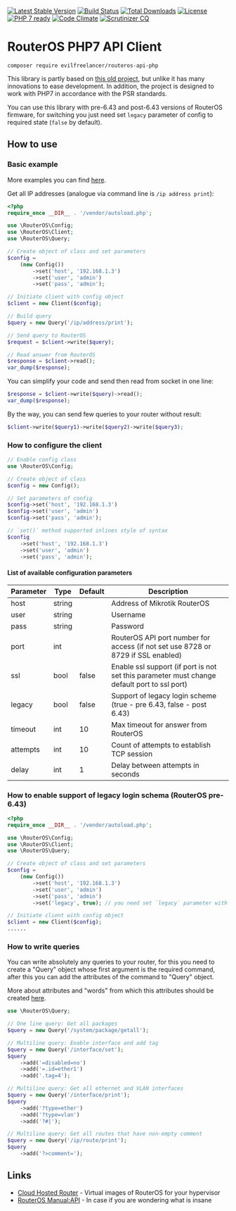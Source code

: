 [![Latest Stable Version](https://poser.pugx.org/evilfreelancer/routeros-api-php/v/stable)](https://packagist.org/packages/evilfreelancer/routeros-api-php)
[![Build Status](https://travis-ci.org/evilfreelancer/routeros-api-php.svg?branch=master)](https://travis-ci.org/EvilFreelancer/routeros-api-php)
[![Total Downloads](https://poser.pugx.org/evilfreelancer/routeros-api-php/downloads)](https://packagist.org/packages/evilfreelancer/routeros-api-php)
[![License](https://poser.pugx.org/evilfreelancer/routeros-api-php/license)](https://packagist.org/packages/evilfreelancer/routeros-api-php)
[![PHP 7 ready](https://php7ready.timesplinter.ch/EvilFreelancer/routeros-api-php/master/badge.svg)](https://travis-ci.org/EvilFreelancer/routeros-api-php)
[![Code Climate](https://codeclimate.com/github/EvilFreelancer/routeros-api-php/badges/gpa.svg)](https://codeclimate.com/github/EvilFreelancer/routeros-api-php)
[![Scrutinizer CQ](https://scrutinizer-ci.com/g/evilfreelancer/routeros-api-php/badges/quality-score.png?b=master)](https://scrutinizer-ci.com/g/evilfreelancer/routeros-api-php/)

# RouterOS PHP7 API Client

    composer require evilfreelancer/routeros-api-php

This library is partly based on [this old project](https://github.com/BenMenking/routeros-api), but unlike it has many
innovations to ease development. In addition, the project is designed
to work with PHP7 in accordance with the PSR standards.

You can use this library with pre-6.43 and post-6.43 versions of
RouterOS firmware, for switching you just need set `legacy`
parameter of config to required state (`false` by default).

## How to use

### Basic example

More examples you can find [here](https://github.com/EvilFreelancer/routeros-api-php/tree/master/examples).

Get all IP addresses (analogue via command line is `/ip address print`):

```php
<?php
require_once __DIR__ . '/vendor/autoload.php';

use \RouterOS\Config;
use \RouterOS\Client;
use \RouterOS\Query;

// Create object of class and set parameters
$config =
    (new Config())
        ->set('host', '192.168.1.3')
        ->set('user', 'admin')
        ->set('pass', 'admin');

// Initiate client with config object
$client = new Client($config);

// Build query
$query = new Query('/ip/address/print');

// Send query to RouterOS
$request = $client->write($query);

// Read answer from RouterOS
$response = $client->read();
var_dump($response);
```

You can simplify your code and send then read from socket in one line:

```php
$response = $client->write($query)->read();
var_dump($response);
```

By the way, you can send few queries to your router without result:

```php
$client->write($query1)->write($query2)->write($query3);
```

### How to configure the client

```php
// Enable config class
use \RouterOS\Config;

// Create object of class
$config = new Config();

// Set parameters of config
$config->set('host', '192.168.1.3')
$config->set('user', 'admin')
$config->set('pass', 'admin');

// `set()` method supported inlines style of syntax
$config
    ->set('host', '192.168.1.3')
    ->set('user', 'admin')
    ->set('pass', 'admin');
```

#### List of available configuration parameters

| Parameter | Type   | Default | Description |
|-----------|--------|---------|-------------|
| host      | string |         | Address of Mikrotik RouterOS |
| user      | string |         | Username |
| pass      | string |         | Password |
| port      | int    |         | RouterOS API port number for access (if not set use 8728 or 8729 if SSL enabled) |
| ssl       | bool   | false   | Enable ssl support (if port is not set this parameter must change default port to ssl port) |
| legacy    | bool   | false   | Support of legacy login scheme (true - pre 6.43, false - post 6.43) |
| timeout   | int    | 10      | Max timeout for answer from RouterOS |
| attempts  | int    | 10      | Count of attempts to establish TCP session |
| delay     | int    | 1       | Delay between attempts in seconds |

### How to enable support of legacy login schema (RouterOS pre-6.43)

```php
<?php
require_once __DIR__ . '/vendor/autoload.php';

use \RouterOS\Config;
use \RouterOS\Client;
use \RouterOS\Query;

// Create object of class and set parameters
$config =
    (new Config())
        ->set('host', '192.168.1.3')
        ->set('user', 'admin')
        ->set('pass', 'admin')
        ->set('legacy', true); // you need set `legacy` parameter with `true` value

// Initiate client with config object
$client = new Client($config);
......
```

### How to write queries

You can write absolutely any queries to your router, for this you
need to create a "Query" object whose first argument is the
required command, after this you can add the attributes of the
command to "Query" object.

More about attributes and "words" from which this attributes
should be created [here](https://wiki.mikrotik.com/wiki/Manual:API#Command_word). 

```php
use \RouterOS\Query;

// One line query: Get all packages
$query = new Query('/system/package/getall');

// Multiline query: Enable interface and add tag
$query = new Query('/interface/set');
$query
    ->add('=disabled=no')
    ->add('=.id=ether1')
    ->add('.tag=4');

// Multiline query: Get all ethernet and VLAN interfaces
$query = new Query('/interface/print');
$query
    ->add('?type=ether')
    ->add('?type=vlan')
    ->add('?#|');

// Multiline query: Get all routes that have non-empty comment
$query = new Query('/ip/route/print');
$query
    ->add('?>comment=');
```

## Links

* [Cloud Hosted Router](https://mikrotik.com/download#chr) - Virtual images of RouterOS for your hypervisor 
* [RouterOS Manual:API](https://wiki.mikrotik.com/wiki/Manual:API) - In case if you are wondering what is insane
